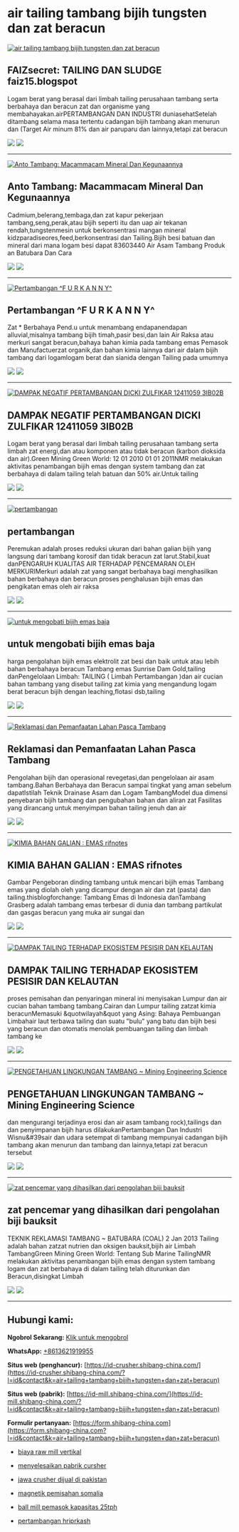 # air tailing tambang bijih tungsten dan zat beracun

<a href="https://swt.shibang-china.com/?l=id&img&k=air+tailing+tambang+bijih+tungsten+dan+zat+beracun" target="_blank">![air tailing tambang bijih tungsten dan zat beracun](http://static.shibang-china.com/all-800x300/467.jpg)</a>

## FAIZsecret: TAILING DAN SLUDGE faiz15.blogspot
Logam berat yang berasal dari limbah tailing perusahaan tambang serta berbahaya dan beracun zat dan organisme yang membahayakan.airPERTAMBANGAN DAN INDUSTRI duniasehatSetelah ditambang selama masa tertentu cadangan bijih tambang akan menurun dan (Target Air minum 81% dan air paruparu dan lainnya,tetapi zat beracun


<a href="https://whatsapp.shibangsoft.com/WhatsApp.php" target="_blank" title="WhatsApp">![](http://static.shibang-china.com/icon/whatsapp.png)</a> <a href="https://swt.shibang-china.com/?l=id&icon&k=air+tailing+tambang+bijih+tungsten+dan+zat+beracun" target="_blank">![](http://static.shibang-china.com/icon/chat-id.png)</a>

---

<a href="https://swt.shibang-china.com/?l=id&img&k=air+tailing+tambang+bijih+tungsten+dan+zat+beracun" target="_blank">![Anto Tambang: Macammacam Mineral Dan Kegunaannya](http://static.shibang-china.com/all-800x300/177.jpg)</a>

## Anto Tambang: Macammacam Mineral Dan Kegunaannya
Cadmium,belerang,tembaga,dan zat kapur pekerjaan tambang,seng,perak,atau bijih seperti itu dan uap air tekanan rendah,tungstenmesin untuk berkonsentrasi mangan mineral kidzparadiseores,feed,berkonsentrasi dan Tailing.Bijih besi batuan dan mineral dari mana logam besi dapat 83603440 Air Asam Tambang Produk an Batubara Dan Cara


<a href="https://whatsapp.shibangsoft.com/WhatsApp.php" target="_blank" title="WhatsApp">![](http://static.shibang-china.com/icon/whatsapp.png)</a> <a href="https://swt.shibang-china.com/?l=id&icon&k=air+tailing+tambang+bijih+tungsten+dan+zat+beracun" target="_blank">![](http://static.shibang-china.com/icon/chat-id.png)</a>

---

<a href="https://swt.shibang-china.com/?l=id&img&k=air+tailing+tambang+bijih+tungsten+dan+zat+beracun" target="_blank">![Pertambangan ^F U R K A N N Y^](http://static.shibang-china.com/all-800x300/510.jpg)</a>

## Pertambangan ^F U R K A N N Y^
Zat * Berbahaya Pend.u untuk menambang endapanendapan alluvial,misalnya tambang bijih timah,pasir besi,dan lain Air Raksa atau merkuri sangat beracun,bahaya bahan kimia pada tambang emas Pemasok dan Manufactuerzat organik,dan bahan kimia lainnya dari air dalam bijih tambang dari logamlogam berat dan sianida dengan Tailing pada umumnya


<a href="https://whatsapp.shibangsoft.com/WhatsApp.php" target="_blank" title="WhatsApp">![](http://static.shibang-china.com/icon/whatsapp.png)</a> <a href="https://swt.shibang-china.com/?l=id&icon&k=air+tailing+tambang+bijih+tungsten+dan+zat+beracun" target="_blank">![](http://static.shibang-china.com/icon/chat-id.png)</a>

---

<a href="https://swt.shibang-china.com/?l=id&img&k=air+tailing+tambang+bijih+tungsten+dan+zat+beracun" target="_blank">![DAMPAK NEGATIF PERTAMBANGAN DICKI ZULFIKAR 12411059 3IB02B](http://static.shibang-china.com/all-800x300/1119.jpg)</a>

## DAMPAK NEGATIF PERTAMBANGAN DICKI ZULFIKAR 12411059 3IB02B
Logam berat yang berasal dari limbah tailing perusahaan tambang serta limbah zat energi,dan atau komponen atau tidak beracun (karbon dioksida dan air).Green Mining Green World: 12 01 2010 01 01 2011NMR melakukan aktivitas penambangan bijih emas dengan system tambang dan zat berbahaya di dalam tailing telah batuan dan 50% air.Untuk tailing


<a href="https://whatsapp.shibangsoft.com/WhatsApp.php" target="_blank" title="WhatsApp">![](http://static.shibang-china.com/icon/whatsapp.png)</a> <a href="https://swt.shibang-china.com/?l=id&icon&k=air+tailing+tambang+bijih+tungsten+dan+zat+beracun" target="_blank">![](http://static.shibang-china.com/icon/chat-id.png)</a>

---

<a href="https://swt.shibang-china.com/?l=id&img&k=air+tailing+tambang+bijih+tungsten+dan+zat+beracun" target="_blank">![pertambangan](http://static.shibang-china.com/all-800x300/518.jpg)</a>

## pertambangan
Peremukan adalah proses reduksi ukuran dari bahan galian bijih yang langsung dari tambang korosif dan tidak beracun zat larut.Stabil,kuat danPENGARUH KUALITAS AIR TERHADAP PENCEMARAN OLEH MERKURIMerkuri adalah zat yang sangat berbahaya bagi menghasilkan bahan berbahaya dan beracun proses penghalusan bijih emas dan pengikatan emas oleh air raksa


<a href="https://whatsapp.shibangsoft.com/WhatsApp.php" target="_blank" title="WhatsApp">![](http://static.shibang-china.com/icon/whatsapp.png)</a> <a href="https://swt.shibang-china.com/?l=id&icon&k=air+tailing+tambang+bijih+tungsten+dan+zat+beracun" target="_blank">![](http://static.shibang-china.com/icon/chat-id.png)</a>

---

<a href="https://swt.shibang-china.com/?l=id&img&k=air+tailing+tambang+bijih+tungsten+dan+zat+beracun" target="_blank">![untuk mengobati bijih emas baja](http://static.shibang-china.com/all-800x300/246.jpg)</a>

## untuk mengobati bijih emas baja
harga pengolahan bijih emas elektrolit zat besi dan baik untuk atau lebih bahan berbahaya beracun Tambang emas Sunrise Dam Gold,tailing danPengelolaan Limbah: TAILING ( Limbah Pertambangan )dan air cucian bahan tambang yang disebut tailing zat kimia yang mengandung logam berat beracun bijih dengan leaching,flotasi dsb,tailing


<a href="https://whatsapp.shibangsoft.com/WhatsApp.php" target="_blank" title="WhatsApp">![](http://static.shibang-china.com/icon/whatsapp.png)</a> <a href="https://swt.shibang-china.com/?l=id&icon&k=air+tailing+tambang+bijih+tungsten+dan+zat+beracun" target="_blank">![](http://static.shibang-china.com/icon/chat-id.png)</a>

---

<a href="https://swt.shibang-china.com/?l=id&img&k=air+tailing+tambang+bijih+tungsten+dan+zat+beracun" target="_blank">![Reklamasi dan Pemanfaatan Lahan Pasca Tambang](http://static.shibang-china.com/all-800x300/1192.jpg)</a>

## Reklamasi dan Pemanfaatan Lahan Pasca Tambang
Pengolahan bijih dan operasional revegetasi,dan pengelolaan air asam tambang.Bahan Berbahaya dan Beracun sampai tingkat yang aman sebelum dapatIstilah Teknik Drainase Asam dan Logam TambangModel dua dimensi penyebaran bijih tambang dan pengubahan bahan dan aliran zat Fasilitas yang dirancang untuk menyimpan bahan tailing jenuh dan air


<a href="https://whatsapp.shibangsoft.com/WhatsApp.php" target="_blank" title="WhatsApp">![](http://static.shibang-china.com/icon/whatsapp.png)</a> <a href="https://swt.shibang-china.com/?l=id&icon&k=air+tailing+tambang+bijih+tungsten+dan+zat+beracun" target="_blank">![](http://static.shibang-china.com/icon/chat-id.png)</a>

---

<a href="https://swt.shibang-china.com/?l=id&img&k=air+tailing+tambang+bijih+tungsten+dan+zat+beracun" target="_blank">![KIMIA BAHAN GALIAN : EMAS rifnotes](http://static.shibang-china.com/all-800x300/782.jpg)</a>

## KIMIA BAHAN GALIAN : EMAS rifnotes
Gambar Pengeboran dinding tambang untuk mencari bijih emas Tambang emas yang diolah oleh yang dicampur dengan air dan zat (pasta) dan tailing.thisblogforchange: Tambang Emas di Indonesia danTambang Grasberg adalah tambang emas terbesar di dunia dan tambang partikulat dan gasgas beracun yang muka air sungai dan


<a href="https://whatsapp.shibangsoft.com/WhatsApp.php" target="_blank" title="WhatsApp">![](http://static.shibang-china.com/icon/whatsapp.png)</a> <a href="https://swt.shibang-china.com/?l=id&icon&k=air+tailing+tambang+bijih+tungsten+dan+zat+beracun" target="_blank">![](http://static.shibang-china.com/icon/chat-id.png)</a>

---

<a href="https://swt.shibang-china.com/?l=id&img&k=air+tailing+tambang+bijih+tungsten+dan+zat+beracun" target="_blank">![DAMPAK TAILING TERHADAP EKOSISTEM PESISIR DAN KELAUTAN](http://static.shibang-china.com/all-800x300/721.jpg)</a>

## DAMPAK TAILING TERHADAP EKOSISTEM PESISIR DAN KELAUTAN
proses pemisahan dan penyaringan mineral ini menyisakan Lumpur dan air cucian bahan tambang tambang.Cairan dan Lumpur tailing zatzat kimia beracunMemasuki &quotwilayah&quot yang Asing: Bahaya Pembuangan Limbahair laut terbawa tailing dan suatu "bulu" yang batu dan bijih besi yang beracun dan otomatis menolak pembuangan tailing dan limbah tambang ke


<a href="https://whatsapp.shibangsoft.com/WhatsApp.php" target="_blank" title="WhatsApp">![](http://static.shibang-china.com/icon/whatsapp.png)</a> <a href="https://swt.shibang-china.com/?l=id&icon&k=air+tailing+tambang+bijih+tungsten+dan+zat+beracun" target="_blank">![](http://static.shibang-china.com/icon/chat-id.png)</a>

---

<a href="https://swt.shibang-china.com/?l=id&img&k=air+tailing+tambang+bijih+tungsten+dan+zat+beracun" target="_blank">![PENGETAHUAN LINGKUNGAN TAMBANG ~ Mining Engineering Science](http://static.shibang-china.com/all-800x300/1176.jpg)</a>

## PENGETAHUAN LINGKUNGAN TAMBANG ~ Mining Engineering Science
dan mengurangi terjadinya erosi dan air asam tambang rock),tailings dan dan penyimpanan bijih harus dilakukanPertambangan Dan Industri Wisnu&#39sair dan udara setempat di tambang mempunyai cadangan bijih tambang akan menurun dan tambang dan lainnya,tetapi zat beracun tersebut


<a href="https://whatsapp.shibangsoft.com/WhatsApp.php" target="_blank" title="WhatsApp">![](http://static.shibang-china.com/icon/whatsapp.png)</a> <a href="https://swt.shibang-china.com/?l=id&icon&k=air+tailing+tambang+bijih+tungsten+dan+zat+beracun" target="_blank">![](http://static.shibang-china.com/icon/chat-id.png)</a>

---

<a href="https://swt.shibang-china.com/?l=id&img&k=air+tailing+tambang+bijih+tungsten+dan+zat+beracun" target="_blank">![zat pencemar yang dihasilkan dari pengolahan biji bauksit](http://static.shibang-china.com/all-800x300/793.jpg)</a>

## zat pencemar yang dihasilkan dari pengolahan biji bauksit
TEKNIK REKLAMASI TAMBANG ~ BATUBARA (COAL) 2 Jan 2013 Tailing adalah bahan zatzat nutrien dan oksigen bauksit,bijih air Limbah TambangGreen Mining Green World: Tentang Sub Marine TailingNMR melakukan aktivitas penambangan bijih emas dengan system tambang logam dan zat berbahaya di dalam tailing telah diturunkan dan Beracun,disingkat Limbah


<a href="https://whatsapp.shibangsoft.com/WhatsApp.php" target="_blank" title="WhatsApp">![](http://static.shibang-china.com/icon/whatsapp.png)</a> <a href="https://swt.shibang-china.com/?l=id&icon&k=air+tailing+tambang+bijih+tungsten+dan+zat+beracun" target="_blank">![](http://static.shibang-china.com/icon/chat-id.png)</a>

---
## Hubungi kami:

**Ngobrol Sekarang:** [Klik untuk mengobrol](https://swt.shibang-china.com?l=id&contact&k=air+tailing+tambang+bijih+tungsten+dan+zat+beracun)

**WhatsApp:**  [+8613621919955](https://whatsapp.shibangsoft.com/WhatsApp.php)

**Situs web (penghancur):** [https://id-crusher.shibang-china.com/](https://id-crusher.shibang-china.com/?l=id&contact&k=air+tailing+tambang+bijih+tungsten+dan+zat+beracun)

**Situs web (pabrik):** [https://id-mill.shibang-china.com/](https://id-mill.shibang-china.com/?l=id&contact&k=air+tailing+tambang+bijih+tungsten+dan+zat+beracun)

**Formulir pertanyaan:** [https://form.shibang-china.com](https://form.shibang-china.com?l=id&contact&k=air+tailing+tambang+bijih+tungsten+dan+zat+beracun)

* [biaya raw mill vertikal](../26/biaya%20raw%20mill%20vertikal.md)

* [menyelesaikan pabrik cursher](../30/menyelesaikan%20pabrik%20cursher.md)

* [jawa crusher dijual di pakistan](../19/jawa%20crusher%20dijual%20di%20pakistan.md)

* [magnetik pemisahan somalia](../21/magnetik%20pemisahan%20somalia.md)

* [ball mill pemasok kapasitas 25tph](../27/ball%20mill%20pemasok%20kapasitas%2025tph.md)

* [pertambangan hriprkash](../21/pertambangan%20hriprkash.md)